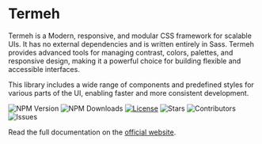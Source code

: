# Termeh

Termeh is a Modern, responsive, and modular CSS framework for scalable UIs. It has no external dependencies and is written entirely in Sass. Termeh provides advanced tools for managing contrast, colors, palettes, and responsive design, making it a powerful choice for building flexible and accessible interfaces.

This library includes a wide range of components and predefined styles for various parts of the UI, enabling faster and more consistent development.

![NPM Version](https://img.shields.io/npm/v/termeh)
![NPM Downloads](https://img.shields.io/npm/dw/termeh)
[![License](https://img.shields.io/github/license/mekramy/termeh)](https://github.com/mekramy/termeh/blob/main/LICENSE)
![Stars](https://img.shields.io/github/stars/mekramy/termeh?style=social)
![Contributors](https://img.shields.io/github/contributors/mekramy/termeh)
![Issues](https://img.shields.io/github/issues/mekramy/termeh)

Read the full documentation on the [official website](https://termeh.ekramy.ir).
